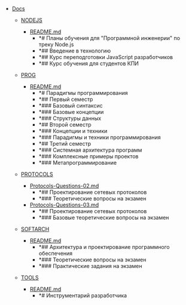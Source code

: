 - <a href = "E:\Node_projects\Node_Way\ArchivTSH_2\ArhivTimur_2\Letters-master\Docs\cat.Docs\dir.Docs.md">Docs</a>
    - <a href = "E:\Node_projects\Node_Way\ArchivTSH_2\ArhivTimur_2\Letters-master\Docs\NODEJS\cat.NODEJS\dir.NODEJS.md">NODEJS</a>
        - <a href = "E:\Node_projects\Node_Way\ArchivTSH_2\ArhivTimur_2\Letters-master\Docs\NODEJS\README.md">README.md</a>
            - *# Планы обучения для "Программной инженерии" по треку Node.js
            - *## Введение в технологию
            - *## Курс переподготовки JavaScript разработчиков
            - *## Курс обучения для студентов КПИ
    
    - <a href = "E:\Node_projects\Node_Way\ArchivTSH_2\ArhivTimur_2\Letters-master\Docs\PROG\cat.PROG\dir.PROG.md">PROG</a>
        - <a href = "E:\Node_projects\Node_Way\ArchivTSH_2\ArhivTimur_2\Letters-master\Docs\PROG\README.md">README.md</a>
            - *# Парадигмы программирования
            - *## Первый семестр
            - *### Базовый синтаксис
            - *### Базовые концепции
            - *### Структуры данных
            - *## Второй семестр
            - *### Концепции и техники
            - *### Парадигмы и техники программирования
            - *## Третий семестр
            - *### Системная архитектура программ
            - *### Комплексные примеры проектов
            - *### Метапрограммирование
    
    - <a href = "E:\Node_projects\Node_Way\ArchivTSH_2\ArhivTimur_2\Letters-master\Docs\PROTOCOLS\cat.PROTOCOLS\dir.PROTOCOLS.md">PROTOCOLS</a>
        - <a href = "E:\Node_projects\Node_Way\ArchivTSH_2\ArhivTimur_2\Letters-master\Docs\PROTOCOLS\Protocols-Questions-02.md">Protocols-Questions-02.md</a>
            - *## Проектирование сетевых протоколов
            - *### Теоретические вопросы на экзамен
        - <a href = "E:\Node_projects\Node_Way\ArchivTSH_2\ArhivTimur_2\Letters-master\Docs\PROTOCOLS\Protocols-Questions-03.md">Protocols-Questions-03.md</a>
            - *## Проектирование сетевых протоколов
            - *### Базовые теоретические вопросы на экзамен
    
    - <a href = "E:\Node_projects\Node_Way\ArchivTSH_2\ArhivTimur_2\Letters-master\Docs\SOFTARCH\cat.SOFTARCH\dir.SOFTARCH.md">SOFTARCH</a>
        - <a href = "E:\Node_projects\Node_Way\ArchivTSH_2\ArhivTimur_2\Letters-master\Docs\SOFTARCH\README.md">README.md</a>
            - *## Архитектура и проектирование программного обеспечения
            - *### Теоретические вопросы на экзамен
            - *### Практические задания на экзамен
    
    - <a href = "E:\Node_projects\Node_Way\ArchivTSH_2\ArhivTimur_2\Letters-master\Docs\TOOLS\cat.TOOLS\dir.TOOLS.md">TOOLS</a>
        - <a href = "E:\Node_projects\Node_Way\ArchivTSH_2\ArhivTimur_2\Letters-master\Docs\TOOLS\README.md">README.md</a>
            - *# Инструментарий разработчика
    
